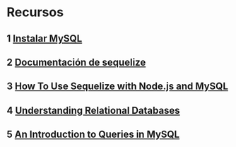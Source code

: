 # Recursos

## 1 [Instalar MySQL](https://dev.mysql.com/downloads/file/?id=514518)

## 2 [Documentación de sequelize](https://sequelize.org/docs/v6/)

## 3 [How To Use Sequelize with Node.js and MySQL](https://www.digitalocean.com/community/tutorials/how-to-use-sequelize-with-node-js-and-mysql)

## 4 [Understanding Relational Databases](https://www.digitalocean.com/community/tutorials/understanding-relational-databases)

## 5 [An Introduction to Queries in MySQL](https://www.digitalocean.com/community/tutorials/introduction-to-queries-mysql)
